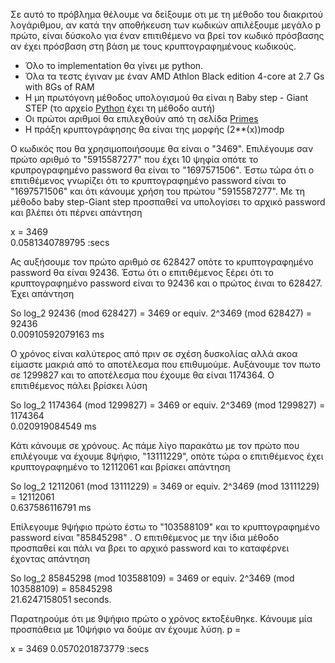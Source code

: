 Σε αυτό το πρόβλημα θέλουμε να δείξουμε οτι με τη μέθοδο του διακριτού λογάριθμου, αν κατά την αποθήκευση των κωδικών απιλέξουμε μεγάλο p πρώτο, είναι δύσκολο για έναν επιτιθέμενο να βρεί τον κωδικό πρόσβασης αν έχει πρόσβαση στη βάση με τους κρυπτογραφημένους κωδικούς. 
<ul>
<li>Όλο το implementation θα γίνει με python.</li>
<li>Όλα τα τεστς έγιναν με έναν AMD Athlon Black edition 4-core at 2.7 Gs with 8Gs of RAM</li>
<li>Η μη πρωτόγονη μέθοδος υπολογισμού θα είναι η Baby step - Giant STEP (το αρχείο <a href="https://github.com/tsartsaris/ceasar-simple-cipher/blob/master/group2/baby_step_giant_step.py" target="_blank">Python</a> έχει τη μέθοδο αυτή)</li>
<li>Οι πρώτοι αριθμοί θα επιλεχθούν από τη σελίδα
<a href="http://primes.utm.edu/" target="_blank">Primes</a></li>
<li>Η πράξη κρυπτογράφησης θα είναι της μορφής (2**(x))modp</li>
</ul>
Ο κωδικός που θα χρησιμοποιήσουμε θα είναι ο "3469". Επιλέγουμε σαν πρώτο αριθμό το "5915587277" που έχει 10 ψηφία οπότε το κρυπρογραφημένο password θα είναι το "1697571506". 
Έστω τώρα ότι ο επιτιθέμενος γνωρίζει ότι το κρυπτογραφημένο password είναι το "1697571506" και ότι κάνουμε χρήση του πρώτου "5915587277". Με τη μέθοδο baby step-Giant step προσπαθεί να υπολογίσει το αρχικό password και βλέπει ότι πέρνει απάντηση 
<p>
x = 3469<br>
0.0581340789795 :secs</p>
Ας αυξήσουμε τον πρώτο αριθμό σε 628427 οπότε το κρυπτογραφημένο password θα είναι 92436. Έστω ότι ο επιτιθέμενος ξέρει ότι το κρυπτογραφημένο password είναι το 92436 και ο πρώτος έιναι το 628427. Έχει απάντηση 
<p>
So        log_2 92436	(mod 628427) =	3469 
or equiv.     2^3469	(mod 628427) =	92436<br> 
0.00910592079163 ms</p>
Ο χρόνος είναι καλύτερος από πριν σε σχέση δυσκολίας αλλά ακοα είμαστε μακριά από το αποτέλεσμα που επιθυμούμε. 
Αυξάνουμε τον πωτο σε 1299827 και το αποτέλεσμα που έχουμε θα είναι 1174364. Ο επιτιθέμενος πάλει βρίσκει λύση 
<p>
So        log_2 1174364	(mod 1299827) =	3469 
or equiv.     2^3469	(mod 1299827) =	1174364 <br>
0.020919084549 ms</p>
Κάτι κάνουμε σε χρόνους. Ας πάμε λίγο παρακάτω με τον πρώτο που επιλέγουμε να έχουμε 8ψήφιο, "13111229", οπότε τώρα ο επιτιθέμενος έχει κρυπτογραφημένο το 12112061 και βρίσκει απάντηση 
<p>
So        log_2 12112061	(mod 13111229) =	3469 
or equiv.     2^3469	(mod 13111229) =	12112061 <br>
0.637586116791 ms </p>
Επίλεγουμε 9ψήφιο πρώτο έστω το "103588109" και το κρυπτογραφημένο password είναι "85845298" . Ο επιτιθέμενος με την ίδια μέθοδο προσπαθεί και πάλι να βρει το αρχικό password και το καταφέρνει έχοντας απάντηση 
<p>
So        log_2 85845298	(mod 103588109) =	3469 
or equiv.     2^3469	(mod 103588109) =	85845298 <br>
21.6247158051 seconds.</p> 
Παρατηρούμε ότι με 9ψήφιο πρώτο ο χρόνος εκτοξέυθηκε. Κάνουμε μία προσπάθεια με 10ψήφιο να δούμε αν έχουμε λύση. 
p = 

<p>
x = 3469
0.0570201873779 :secs
</p>

